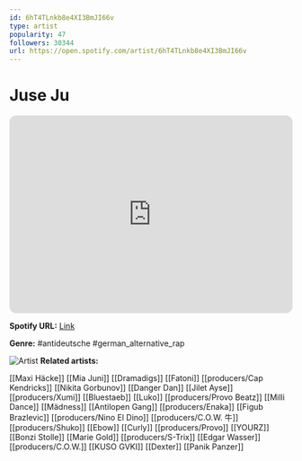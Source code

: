 ```yaml
---
id: 6hT4TLnkb8e4XI3BmJI66v
type: artist
popularity: 47
followers: 30344
url: https://open.spotify.com/artist/6hT4TLnkb8e4XI3BmJI66v
---
```

# Juse Ju

<iframe style="border-radius:12px" src="https://open.spotify.com/embed/artist/6hT4TLnkb8e4XI3BmJI66v" width="100%" height="352" frameBorder="0" allowfullscreen="" allow="autoplay; clipboard-write; encrypted-media; fullscreen; picture-in-picture" loading="lazy"></iframe>

**Spotify URL:** [Link](https://open.spotify.com/artist/6hT4TLnkb8e4XI3BmJI66v)

**Genre:**  #antideutsche #german_alternative_rap

![Artist](https://i.scdn.co/image/ab6761610000e5eb52a4b2b95373d99eec18c450)
**Related artists:**

[[Maxi Häcke]]
[[Mia Juni]]
[[Dramadigs]]
[[Fatoni]]
[[producers/Cap Kendricks]]
[[Nikita Gorbunov]]
[[Danger Dan]]
[[Jilet Ayse]]
[[producers/Xumi]]
[[Bluestaeb]]
[[Luko]]
[[producers/Provo Beatz]]
[[Milli Dance]]
[[Mädness]]
[[Antilopen Gang]]
[[producers/Enaka]]
[[Figub Brazlevic]]
[[producers/Nino El Dino]]
[[producers/C.O.W. 牛]]
[[producers/Shuko]]
[[Ebow]]
[[Curly]]
[[producers/Provo]]
[[YOURZ]]
[[Bonzi Stolle]]
[[Marie Gold]]
[[producers/S-Trix]]
[[Edgar Wasser]]
[[producers/C.O.W.]]
[[KUSO GVKI]]
[[Dexter]]
[[Panik Panzer]]
